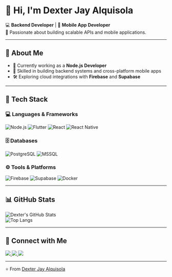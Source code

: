 <!--
👋 Hi, welcome to my GitHub profile!
-->

# 👋 Hi, I'm Dexter Jay Alquisola  

💻 **Backend Developer** | 📱 **Mobile App Developer**  
🚀 Passionate about building scalable APIs and mobile applications.

---

## 🧠 About Me  

- 🌱 Currently working as a **Node.js Developer**  
- 🧩 Skilled in building backend systems and cross-platform mobile apps  
- 🛠️ Exploring cloud integrations with **Firebase** and **Supabase**

---

## 🧰 Tech Stack  

### 💻 Languages & Frameworks  
![Node.js](https://img.shields.io/badge/Node.js-339933?style=for-the-badge&logo=node.js&logoColor=white)
![Flutter](https://img.shields.io/badge/Flutter-02569B?style=for-the-badge&logo=flutter&logoColor=white)
![React](https://img.shields.io/badge/React-20232A?style=for-the-badge&logo=react&logoColor=61DAFB)
![React Native](https://img.shields.io/badge/React%20Native-20232A?style=for-the-badge&logo=react&logoColor=61DAFB)

### 🗄️ Databases  
![PostgreSQL](https://img.shields.io/badge/PostgreSQL-336791?style=for-the-badge&logo=postgresql&logoColor=white)
![MSSQL](https://img.shields.io/badge/Microsoft%20SQL%20Server-CC2927?style=for-the-badge&logo=microsoft-sql-server&logoColor=white)

### ⚙️ Tools & Platforms  
![Firebase](https://img.shields.io/badge/Firebase-ffca28?style=for-the-badge&logo=firebase&logoColor=black)
![Supabase](https://img.shields.io/badge/Supabase-3ECF8E?style=for-the-badge&logo=supabase&logoColor=white)
![Docker](https://img.shields.io/badge/Docker-2496ED?style=for-the-badge&logo=docker&logoColor=white)

---

## 📊 GitHub Stats  

<div align="left">
  
![Dexter's GitHub Stats](https://github-readme-stats.vercel.app/api?username=dextralquisola&show_icons=true&theme=tokyonight&hide_border=true&border_radius=12)  
![Top Langs](https://github-readme-stats.vercel.app/api/top-langs/?username=dextralquisola&layout=compact&theme=tokyonight&hide_border=true&border_radius=12)

</div>

---

## 🔗 Connect with Me  

<p align="left">
  <a href="https://www.linkedin.com/in/dextralquisola/" target="_blank">
    <img src="https://img.shields.io/badge/LinkedIn-0077B5?style=for-the-badge&logo=linkedin&logoColor=white" />
  </a>
  <a href="https://www.instagram.com/dextralquisola/" target="_blank">
    <img src="https://img.shields.io/badge/Instagram-E4405F?style=for-the-badge&logo=instagram&logoColor=white" />
  </a>
  <a href="https://x.com/dextralquisola" target="_blank">
    <img src="https://img.shields.io/badge/Twitter(X)-000000?style=for-the-badge&logo=x&logoColor=white" />
  </a>
</p>

---

⭐️ From [Dexter Jay Alquisola](https://github.com/DexterJayAlquisola)
